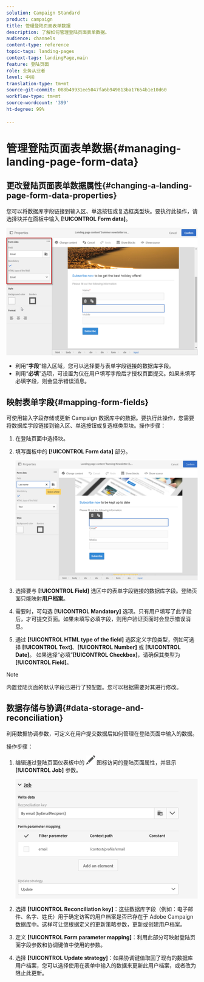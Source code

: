 ```yaml
---
solution: Campaign Standard
product: campaign
title: 管理登陆页面表单数据
description: 了解如何管理登陆页面表单数据。
audience: channels
content-type: reference
topic-tags: landing-pages
context-tags: landingPage,main
feature: 登陆页面
role: 业务从业者
level: 中间
translation-type: tm+mt
source-git-commit: 088b49931ee5047fa6b949813ba17654b1e10d60
workflow-type: tm+mt
source-wordcount: '399'
ht-degree: 99%

---
```



# 管理登陆页面表单数据{#managing-landing-page-form-data}

## 更改登陆页面表单数据属性{#changing-a-landing-page-form-data-properties}

您可以将数据库字段链接到输入区、单选按钮或复选框类型块。要执行此操作，请选择块并在面板中输入 **[!UICONTROL Form data]**。

![](assets/delivery_content_9.png)

* 利用“**字段**”输入区域，您可以选择要与表单字段链接的数据库字段。
* 利用“**必填**”选项，可设置为仅在用户填写字段后才授权页面提交。如果未填写必填字段，则会显示错误消息。

## 映射表单字段{#mapping-form-fields}

可使用输入字段存储或更新 Campaign 数据库中的数据。要执行此操作，您需要将数据库字段链接到输入区、单选按钮或复选框类型块。操作步骤：

1. 在登陆页面中选择块。
1. 填写面板中的 **[!UICONTROL Form data]** 部分。

   ![](assets/editing_lp_content_4.png)

1. 选择要与 **[!UICONTROL Field]** 选区中的表单字段链接的数据库字段。登陆页面只能映射&#x200B;**用户档案**。

1. 需要时，可勾选 **[!UICONTROL Mandatory]** 选项。只有用户填写了此字段后，才可提交页面。如果未填写必填字段，则用户验证页面时会显示错误消息。

1. 通过 **[!UICONTROL HTML type of the field]** 选区定义字段类型，例如可选择 **[!UICONTROL Text]**、**[!UICONTROL Number]** 或 **[!UICONTROL Date]**。
如果选择“必填”**[!UICONTROL Checkbox]**，请确保其类型为 **[!UICONTROL Field]**。

>[!NOTE]
>
>内置登陆页面的默认字段已进行了预配置。您可以根据需要对其进行修改。

## 数据存储与协调{#data-storage-and-reconciliation}

利用数据协调参数，可定义在用户提交数据后如何管理在登陆页面中输入的数据。

操作步骤：

1. 编辑通过登陆页面仪表板中的 ![](assets/edit_darkgrey-24px.png) 图标访问的登陆页面属性，并显示 **[!UICONTROL Job]** 参数。

   ![](assets/lp_parameters_4.png)

1. 选择 **[!UICONTROL Reconciliation key]**：这些数据库字段（例如：电子邮件、名字、姓氏）用于确定访客的用户档案是否已存在于 Adobe Campaign 数据库中。这样可让您根据定义的更新策略参数，更新或创建用户档案。
1. 定义 **[!UICONTROL Form parameter mapping]**：利用此部分可映射登陆页面字段参数和协调键值中使用的参数。
1. 选择 **[!UICONTROL Update strategy]**：如果协调键值取回了现有的数据库用户档案，您可以选择使用在表单中输入的数据来更新此用户档案，或者改为阻止此更新。
